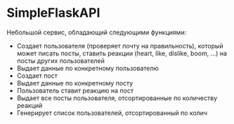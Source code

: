 # SimpleFlaskAPI
Небольшой сервис, обладающий следующими функциями:

+ Создает пользователя (проверяет почту на правильность), который может писать посты, ставить реакции (heart, like, dislike, boom, ...) на посты других пользователей
+ Выдает данные по конкретному пользователю
+ Создает пост
+ Выдает данные по конкретному посту
+ Пользователь ставит реакцию на пост
+ Выдает все посты пользователя, отсортированные по количеству реакций
+ Генерирует список пользователей, отсортированный по колич